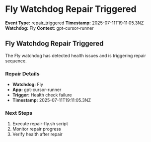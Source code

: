 # Fly Watchdog Repair Triggered

**Event Type:** repair_triggered
**Timestamp:** 2025-07-11T19:11:05.3NZ
**Watchdog:** Fly
**Context:** gpt-cursor-runner


## Fly Watchdog Repair Triggered

The Fly watchdog has detected health issues and is triggering repair sequence.

### Repair Details
- **Watchdog:** Fly
- **App:** gpt-cursor-runner
- **Trigger:** Health check failure
- **Timestamp:** 2025-07-11T19:11:05.3NZ

### Next Steps
1. Execute repair-fly.sh script
2. Monitor repair progress
3. Verify health after repair


